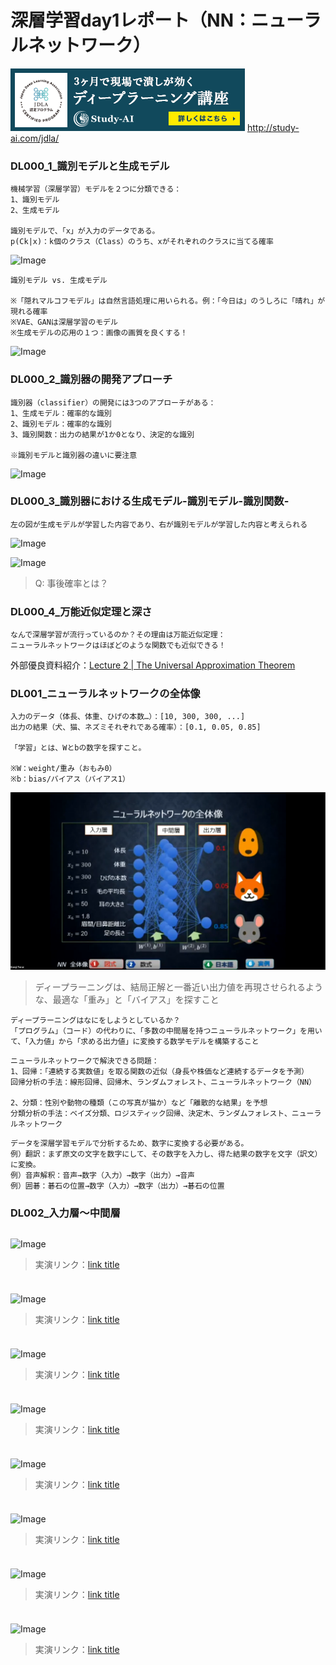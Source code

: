 # 深層学習day1レポート（NN：ニューラルネットワーク）

![Image](/bnr_jdla.png)
http://study-ai.com/jdla/


### DL000_1_識別モデルと生成モデル

```
機械学習（深層学習）モデルを２つに分類できる：
1、識別モデル
2、生成モデル

識別モデルで、「x」が入力のデータである。
p(Ck|x)：k個のクラス（Class）のうち、xがそれぞれのクラスに当てる確率
```
![Image](/DL000_1_識別モデルと生成モデル_02m15s.png)

```
識別モデル vs. 生成モデル

※「隠れマルコフモデル」は自然言語処理に用いられる。例：「今日は」のうしろに「晴れ」が現れる確率
※VAE、GANは深層学習のモデル
※生成モデルの応用の１つ：画像の画質を良くする！
```
![Image](/DL000_1_識別モデルと生成モデル_06m17s.png)


### DL000_2_識別器の開発アプローチ

```
識別器（classifier）の開発には3つのアプローチがある：
1、生成モデル：確率的な識別
2、識別モデル：確率的な識別
3、識別関数：出力の結果が1か0となり、決定的な識別

※識別モデルと識別器の違いに要注意
```
![Image](/DL000_2_識別器の開発アプローチ_09m00s.png)


### DL000_3_識別器における生成モデル-識別モデル-識別関数-
```
左の図が生成モデルが学習した内容であり、右が識別モデルが学習した内容と考えられる
```
![Image](/DL000_3_識別器における生成モデル-識別モデル-識別関数-04m00s.png)

![Image](/DL000_3_識別器における生成モデル-識別モデル-識別関数-07m21s.png)
> Q: 事後確率とは？


### DL000_4_万能近似定理と深さ
```
なんで深層学習が流行っているのか？その理由は万能近似定理：
ニューラルネットワークはほぼどのような関数でも近似できる！
```
外部優良資料紹介：[Lecture 2 | The Universal Approximation Theorem](https://www.youtube.com/watch?v=lkha188L4Gs)


### DL001_ニューラルネットワークの全体像

```
入力のデータ（体長、体重、ひげの本数…）：[10, 300, 300, ...]
出力の結果（犬、猫、ネズミそれぞれである確率）：[0.1, 0.05, 0.85]

「学習」とは、Wとbの数字を探すこと。

※W：weight/重み（おもみ0）
※b：bias/バイアス（バイアス1）
```
![Image](/DL001_ニューラルネットワークの全体像_02m00s.png)

> ディープラーニングは、結局正解と一番近い出力値を再現させられるような、最適な「重み」と「バイアス」を探すこと
```
ディープラーニングはなにをしようとしているか？
「プログラム」（コード）の代わりに、「多数の中間層を持つニューラルネットワーク」を用いて、「入力値」から「求める出力値」に変換する数学モデルを構築すること
```

```
ニューラルネットワークで解決できる問題：
1、回帰：「連続する実数値」を取る関数の近似（身長や株価など連続するデータを予測）
回帰分析の手法：線形回帰、回帰木、ランダムフォレスト、ニューラルネットワーク（NN）

2、分類：性別や動物の種類（この写真が猫か）など「離散的な結果」を予想
分類分析の手法：ベイズ分類、ロジスティック回帰、決定木、ランダムフォレスト、ニューラルネットワーク
```

```
データを深層学習モデルで分析するため、数字に変換する必要がある。
例）翻訳：まず原文の文字を数字にして、その数字を入力し、得た結果の数字を文字（訳文）に変換。
例）音声解釈：音声→数字（入力）→数字（出力）→音声
例）囲碁：碁石の位置→数字（入力）→数字（出力）→碁石の位置
```


### DL002_入力層〜中間層 

```
```
![Image](/.png)

> 実演リンク：[link title](https://)


### 

```
```
![Image](/.png)

> 実演リンク：[link title](https://)


### 

```
```
![Image](/.png)

> 実演リンク：[link title](https://)


### 

```
```
![Image](/.png)

> 実演リンク：[link title](https://)


### 

```
```
![Image](/.png)

> 実演リンク：[link title](https://)


### 

```
```
![Image](/.png)

> 実演リンク：[link title](https://)


### 

```
```
![Image](/.png)

> 実演リンク：[link title](https://)


### 

```
```
![Image](/.png)

> 実演リンク：[link title](https://)
